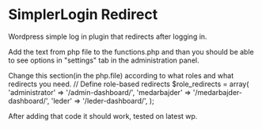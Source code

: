 # SimplerLogin Redirect
Wordpress simple log in plugin that redirects after logging in. 

Add the text from php file to the functions.php and than you should be able to see options in "settings" tab in the administration panel. 

Change this section(in the php.file) according to what roles and what redirects you need. 
    // Define role-based redirects
    $role_redirects = array(
        'administrator' => '/admin-dashboard/',
        'medarbajder' => '/medarbajder-dashboard/',
        'leder' => '/leder-dashboard/',
    );


After adding that code it should work, tested on latest wp. 
